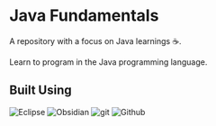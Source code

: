 # Java Fundamentals <br />

A repository with a focus on Java learnings ☕.

Learn to program in the Java programming language.

## Built Using
<p>
  <img alt="Eclipse" src="https://img.shields.io/badge/-Eclipse-orange?style=flat-square&logo=eclipse&logoColor=2C2255" />
  <img alt="Obsidian" src="https://img.shields.io/badge/Obsidian-7E1DFB?style=flat-square&logo=obsidian&logoColor=white" />
  <img alt="git" src="https://img.shields.io/badge/-Git-f34f29?style=flat-square&logo=git&logoColor=white" />
  <img alt="Github" src="https://img.shields.io/badge/-Github-14232c?style=flat-square&logo=github&logoColor=white" />
</p>
